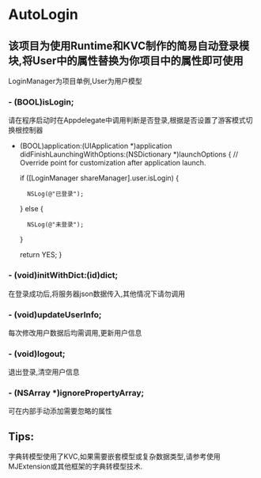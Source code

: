 # AutoLogin

## 该项目为使用Runtime和KVC制作的简易自动登录模块,将User中的属性替换为你项目中的属性即可使用
LoginManager为项目单例,User为用户模型

### - (BOOL)isLogin;
请在程序启动时在Appdelegate中调用判断是否登录,根据是否设置了游客模式切换根控制器
- (BOOL)application:(UIApplication *)application didFinishLaunchingWithOptions:(NSDictionary *)launchOptions {
    // Override point for customization after application launch.
    
    if ([LoginManager shareManager].user.isLogin) {
        
        NSLog(@"已登录");
    } else {
        
        NSLog(@"未登录");
    }
    
    return YES;
}

### - (void)initWithDict:(id)dict;
在登录成功后,将服务器json数据传入,其他情况下请勿调用

### - (void)updateUserInfo;
每次修改用户数据后均需调用,更新用户信息

### - (void)logout;
退出登录,清空用户信息

### - (NSArray *)ignorePropertyArray;
可在内部手动添加需要忽略的属性


## Tips:
字典转模型使用了KVC,如果需要嵌套模型或复杂数据类型,请参考使用MJExtension或其他框架的字典转模型技术.
